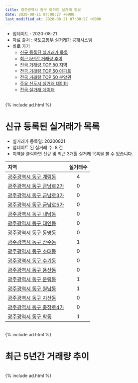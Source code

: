 ```yaml
---
title: 광주광역시 동구 아파트 실거래 정보
date: 2020-08-21 07:00:27 +0900
last_modified_at: 2020-08-21 07:00:27 +0900
---
```


* 업데이트 : 2020-08-21
* 자료 출처 : [국토교통부 실거래가 공개시스템](http://rt.molit.go.kr)
* 바로 가기
    * [신규 등록된 실거래가 목록](#신규-등록된-실거래가-목록)
    * [최근 5년간 거래량 추이](#최근-5년간-거래량-추이)
    * [전국 거래량 TOP 50 지역](https://inasie.github.io/apt-trade-info/최근-3개월-전국에서-가장-거래가-많이-발생한-지역)
    * [전국 거래량 TOP 50 아파트](https://inasie.github.io/apt-trade-info/최근-3개월-전국에서-가장-거래가-많이-발생한-아파트)
    * [전국 거래량 TOP 50 분양권](https://inasie.github.io/apt-trade-info/최근-3개월-전국에서-가장-거래가-많이-발생한-분양권)
    * [주요 신도시 실거래 데이터](https://inasie.github.io/apt-trade-info/주요-신도시)
    * [전국 실거래 데이터](https://inasie.github.io/apt-trade-info/전국)

<br>
{% include ad.html %}
<br>

# 신규 등록된 실거래가 목록
* 실거래가 등록일: 20200821
* 업데이트 된 실거래 수: 8 건
* 지역을 클릭하면 신규 및 최근 3개월 실거래 목록을 볼 수 있습니다.


|지역|실거래수|
|:---|:---:|
|[광주광역시 동구 계림동](https://inasie.github.io/apt-trade-info/광주광역시-동구-계림동)|4|
|[광주광역시 동구 금남로2가](https://inasie.github.io/apt-trade-info/광주광역시-동구-금남로2가)|0|
|[광주광역시 동구 금남로3가](https://inasie.github.io/apt-trade-info/광주광역시-동구-금남로3가)|0|
|[광주광역시 동구 금남로5가](https://inasie.github.io/apt-trade-info/광주광역시-동구-금남로5가)|0|
|[광주광역시 동구 내남동](https://inasie.github.io/apt-trade-info/광주광역시-동구-내남동)|0|
|[광주광역시 동구 대인동](https://inasie.github.io/apt-trade-info/광주광역시-동구-대인동)|0|
|[광주광역시 동구 동명동](https://inasie.github.io/apt-trade-info/광주광역시-동구-동명동)|0|
|[광주광역시 동구 산수동](https://inasie.github.io/apt-trade-info/광주광역시-동구-산수동)|1|
|[광주광역시 동구 소태동](https://inasie.github.io/apt-trade-info/광주광역시-동구-소태동)|0|
|[광주광역시 동구 수기동](https://inasie.github.io/apt-trade-info/광주광역시-동구-수기동)|0|
|[광주광역시 동구 용산동](https://inasie.github.io/apt-trade-info/광주광역시-동구-용산동)|0|
|[광주광역시 동구 운림동](https://inasie.github.io/apt-trade-info/광주광역시-동구-운림동)|1|
|[광주광역시 동구 월남동](https://inasie.github.io/apt-trade-info/광주광역시-동구-월남동)|1|
|[광주광역시 동구 지산동](https://inasie.github.io/apt-trade-info/광주광역시-동구-지산동)|0|
|[광주광역시 동구 충장로4가](https://inasie.github.io/apt-trade-info/광주광역시-동구-충장로4가)|0|
|[광주광역시 동구 학동](https://inasie.github.io/apt-trade-info/광주광역시-동구-학동)|1|


<br>
{% include ad.html %}
<br>

# 최근 5년간 거래량 추이


<div style="width:100%;">
    <canvas id="deal_progress" height="200"></canvas>
</div>

<script>
new Chart(document.getElementById("deal_progress"), {
    type: 'line',
    data: {
        labels: ['201508','201509','201510','201511','201512','201601','201602','201603','201604','201605','201606','201607','201608','201609','201610','201611','201612','201701','201702','201703','201704','201705','201706','201707','201708','201709','201710','201711','201712','201801','201802','201803','201804','201805','201806','201807','201808','201809','201810','201811','201812','201901','201902','201903','201904','201905','201906','201907','201908','201909','201910','201911','201912','202001','202002','202003','202004','202005','202006','202007','202008'],
        datasets: [{
            label: '매매',
            pointRadius: 1,
            data: [39, 39, 80, 69, 43, 35, 49, 97, 59, 53, 57, 59, 60, 55, 77, 55, 54, 44, 67, 65, 55, 70, 67, 82, 80, 68, 52, 107, 58, 625, 319, 253, 164, 172, 194, 186, 210, 178, 157, 94, 84, 80, 101, 107, 77, 139, 194, 141, 146, 108, 122, 123, 148, 217, 311, 133, 111, 128, 454, 301, 65],
            borderColor: "rgba(255, 201, 14, 1)",
            backgroundColor: "rgba(255, 201, 14, 0.5)",
            fill: false,
            lineTension: 0
        },{
            label: '전월세',
            pointRadius: 1,
            data: [14, 13, 26, 18, 28, 31, 31, 30, 41, 45, 52, 46, 38, 28, 27, 35, 30, 70, 122, 182, 58, 53, 39, 31, 29, 26, 17, 24, 42, 68, 50, 65, 47, 65, 69, 59, 40, 33, 51, 41, 43, 91, 81, 76, 82, 93, 158, 227, 183, 107, 113, 96, 86, 77, 202, 85, 85, 110, 81, 51, 18],
            borderColor: "rgba(0, 141, 185, 1)",
            backgroundColor: "rgba(0, 141, 185, 0.5)",
            fill: false,
            lineTension: 0
        }
        ]
    },
    options: {
        responsive: true,
        title: {
            display: false
        },
        tooltips: {
            mode: 'index',
            intersect: false
        },
        hover: {
            mode: 'nearest',
            intersect: true
        },
        scales: {
            xAxes: [{
                display: true,
                scaleLabel: {
                    display: true,
                    labelString: '년/월'
                }
            }],
            yAxes: [{
                display: true,
                ticks: {
                    suggestedMin: 0,
                },
                scaleLabel: {
                    display: true,
                    labelString: '실거래 수'
                }
            }]
        }
    }
});

</script>


<br>
{% include ad.html %}
<br>

